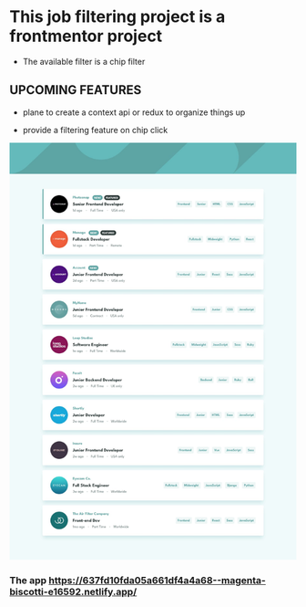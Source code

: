# This job filtering project is a frontmentor project

- The available filter is a chip filter

## UPCOMING FEATURES

- plane to create a context api or redux to organize things up

- provide a filtering feature on chip click

![The app looks like](./src/design/desktop-design.jpg)

### The app https://637fd10fda05a661df4a4a68--magenta-biscotti-e16592.netlify.app/
